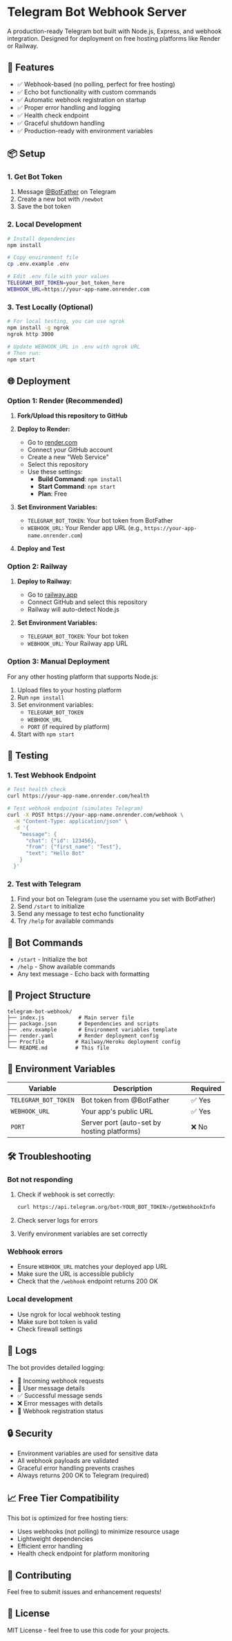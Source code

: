 # Telegram Bot Webhook Server

A production-ready Telegram bot built with Node.js, Express, and webhook integration. Designed for deployment on free hosting platforms like Render or Railway.

## 🚀 Features

- ✅ Webhook-based (no polling, perfect for free hosting)
- ✅ Echo bot functionality with custom commands
- ✅ Automatic webhook registration on startup
- ✅ Proper error handling and logging
- ✅ Health check endpoint
- ✅ Graceful shutdown handling
- ✅ Production-ready with environment variables

## 📦 Setup

### 1. Get Bot Token
1. Message [@BotFather](https://t.me/BotFather) on Telegram
2. Create a new bot with `/newbot`
3. Save the bot token

### 2. Local Development
```bash
# Install dependencies
npm install

# Copy environment file
cp .env.example .env

# Edit .env file with your values
TELEGRAM_BOT_TOKEN=your_bot_token_here
WEBHOOK_URL=https://your-app-name.onrender.com
```

### 3. Test Locally (Optional)
```bash
# For local testing, you can use ngrok
npm install -g ngrok
ngrok http 3000

# Update WEBHOOK_URL in .env with ngrok URL
# Then run:
npm start
```

## 🌐 Deployment

### Option 1: Render (Recommended)

1. **Fork/Upload this repository to GitHub**

2. **Deploy to Render:**
   - Go to [render.com](https://render.com)
   - Connect your GitHub account
   - Create a new "Web Service"
   - Select this repository
   - Use these settings:
     - **Build Command**: `npm install`
     - **Start Command**: `npm start`
     - **Plan**: Free

3. **Set Environment Variables:**
   - `TELEGRAM_BOT_TOKEN`: Your bot token from BotFather
   - `WEBHOOK_URL`: Your Render app URL (e.g., `https://your-app-name.onrender.com`)

4. **Deploy and Test**

### Option 2: Railway

1. **Deploy to Railway:**
   - Go to [railway.app](https://railway.app)
   - Connect GitHub and select this repository
   - Railway will auto-detect Node.js

2. **Set Environment Variables:**
   - `TELEGRAM_BOT_TOKEN`: Your bot token
   - `WEBHOOK_URL`: Your Railway app URL

### Option 3: Manual Deployment

For any other hosting platform that supports Node.js:

1. Upload files to your hosting platform
2. Run `npm install`
3. Set environment variables:
   - `TELEGRAM_BOT_TOKEN`
   - `WEBHOOK_URL`
   - `PORT` (if required by platform)
4. Start with `npm start`

## 🧪 Testing

### 1. Test Webhook Endpoint
```bash
# Test health check
curl https://your-app-name.onrender.com/health

# Test webhook endpoint (simulates Telegram)
curl -X POST https://your-app-name.onrender.com/webhook \
  -H "Content-Type: application/json" \
  -d '{
    "message": {
      "chat": {"id": 123456},
      "from": {"first_name": "Test"},
      "text": "Hello Bot"
    }
  }'
```

### 2. Test with Telegram
1. Find your bot on Telegram (use the username you set with BotFather)
2. Send `/start` to initialize
3. Send any message to test echo functionality
4. Try `/help` for available commands

## 🤖 Bot Commands

- `/start` - Initialize the bot
- `/help` - Show available commands
- Any text message - Echo back with formatting

## 📁 Project Structure

```
telegram-bot-webhook/
├── index.js           # Main server file
├── package.json       # Dependencies and scripts
├── .env.example       # Environment variables template
├── render.yaml        # Render deployment config
├── Procfile          # Railway/Heroku deployment config
└── README.md         # This file
```

## 🔧 Environment Variables

| Variable | Description | Required |
|----------|-------------|----------|
| `TELEGRAM_BOT_TOKEN` | Bot token from @BotFather | ✅ Yes |
| `WEBHOOK_URL` | Your app's public URL | ✅ Yes |
| `PORT` | Server port (auto-set by hosting platforms) | ❌ No |

## 🛠️ Troubleshooting

### Bot not responding
1. Check if webhook is set correctly:
   ```bash
   curl https://api.telegram.org/bot<YOUR_BOT_TOKEN>/getWebhookInfo
   ```

2. Check server logs for errors

3. Verify environment variables are set correctly

### Webhook errors
- Ensure `WEBHOOK_URL` matches your deployed app URL
- Make sure the URL is accessible publicly
- Check that the `/webhook` endpoint returns 200 OK

### Local development
- Use ngrok for local webhook testing
- Make sure bot token is valid
- Check firewall settings

## 📝 Logs

The bot provides detailed logging:
- 📨 Incoming webhook requests
- 👤 User message details
- ✅ Successful message sends
- ❌ Error messages with details
- 🔗 Webhook registration status

## 🔒 Security

- Environment variables are used for sensitive data
- All webhook payloads are validated
- Graceful error handling prevents crashes
- Always returns 200 OK to Telegram (required)

## 📈 Free Tier Compatibility

This bot is optimized for free hosting tiers:
- Uses webhooks (not polling) to minimize resource usage
- Lightweight dependencies
- Efficient error handling
- Health check endpoint for platform monitoring

## 🤝 Contributing

Feel free to submit issues and enhancement requests!

## 📄 License

MIT License - feel free to use this code for your projects. 